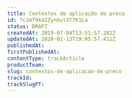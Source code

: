 ```yaml
---
title: Contextos de aplicação de preco
id: 7c2mf9k4IZynbulXT7K1La
status: DRAFT
createdAt: 2019-07-04T13:51:57.282Z
updatedAt: 2020-02-13T19:05:57.411Z
publishedAt: 
firstPublishedAt: 
contentType: trackArticle
productTeam: 
slug: contextos-de-aplicacao-de-preco
trackId: 
trackSlugPT: 
---
```



